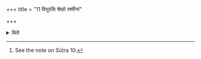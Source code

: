 +++
title = "11 विभूरसि श्रेष्ठो रश्मीनां"

+++

<details><summary>थिते</summary>

11. The third (formula to be used for the praise of the sun (Āditya) should be: vibhūrasi śreṣṭho vyānapāḥ...[^1]  

[^1]: See the note on Sūtra 10.  
</details>
